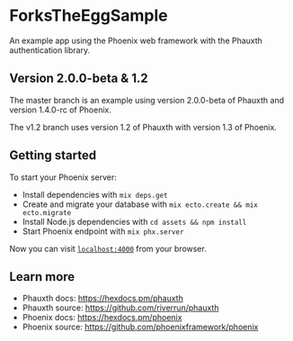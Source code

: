 # ForksTheEggSample

An example app using the Phoenix web framework with the Phauxth
authentication library.

## Version 2.0.0-beta & 1.2

The master branch is an example using version 2.0.0-beta of Phauxth
and version 1.4.0-rc of Phoenix.

The v1.2 branch uses version 1.2 of Phauxth with version 1.3 of Phoenix.

## Getting started

To start your Phoenix server:

  * Install dependencies with `mix deps.get`
  * Create and migrate your database with `mix ecto.create && mix ecto.migrate`
  * Install Node.js dependencies with `cd assets && npm install`
  * Start Phoenix endpoint with `mix phx.server`

Now you can visit [`localhost:4000`](http://localhost:4000) from your browser.

## Learn more

* Phauxth docs: https://hexdocs.pm/phauxth
* Phauxth source: https://github.com/riverrun/phauxth
* Phoenix docs: https://hexdocs.pm/phoenix
* Phoenix source: https://github.com/phoenixframework/phoenix
